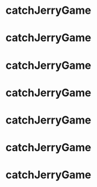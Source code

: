 # catchJerryGame
# catchJerryGame
# catchJerryGame
# catchJerryGame
# catchJerryGame
# catchJerryGame
# catchJerryGame
